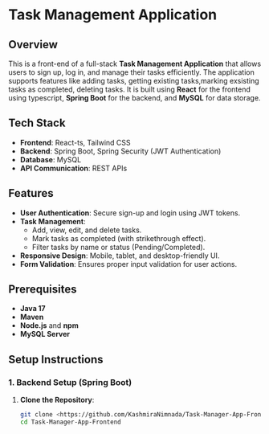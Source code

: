 # Task Management Application

## Overview
This is a front-end of a full-stack **Task Management Application** that allows users to sign up, log in, and manage their tasks efficiently. The application supports features like adding tasks, getting existing tasks,marking exsisting tasks as completed, deleting tasks. It is built using **React** for the frontend using typescript, **Spring Boot** for the backend, and **MySQL** for data storage.

## Tech Stack
- **Frontend**: React-ts, Tailwind CSS
- **Backend**: Spring Boot, Spring Security (JWT Authentication)
- **Database**: MySQL
- **API Communication**: REST APIs

## Features
- **User Authentication**: Secure sign-up and login using JWT tokens.
- **Task Management**: 
  - Add, view, edit, and delete tasks.
  - Mark tasks as completed (with strikethrough effect).
  - Filter tasks by name or status (Pending/Completed).
- **Responsive Design**: Mobile, tablet, and desktop-friendly UI.
- **Form Validation**: Ensures proper input validation for user actions.

## Prerequisites
- **Java 17**
- **Maven**
- **Node.js** and **npm**
- **MySQL Server**

## Setup Instructions

### 1. Backend Setup (Spring Boot)
1. **Clone the Repository**:
   ```bash
   git clone <https://github.com/KashmiraNimnada/Task-Manager-App-Frontend.git>
   cd Task-Manager-App-Frontend
